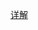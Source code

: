 [详解](https://leetcode-cn.com/problems/permutations/solution/hui-su-suan-fa-xiang-jie-by-labuladong-2/)